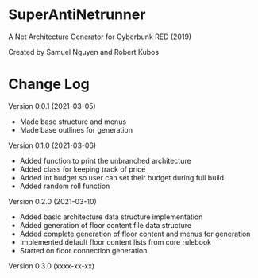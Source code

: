 # SuperAntiNetrunner
A Net Architecture Generator for Cyberbunk RED (2019)

Created by Samuel Nguyen and Robert Kubos

# Change Log
Version 0.0.1 (2021-03-05)
- Made base structure and menus
- Made base outlines for generation

Version 0.1.0 (2021-03-06)
- Added function to print the unbranched architecture
- Added class for keeping track of price
- Added int budget so user can set their budget during full build
- Added random roll function

Version 0.2.0 (2021-03-10)
- Added basic architecture data structure implementation
- Added generation of floor content file data structure
- Added complete generation of floor content and menus for generation
- Implemented default floor content lists from core rulebook
- Started on floor connection generation

Version 0.3.0 (xxxx-xx-xx)
